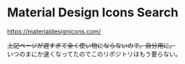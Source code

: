 # Material Design Icons Search

https://materialdesignicons.com/

~~上記ページが遅すぎて全く使い物にならないので。自分用に。~~  
いつのまにか速くなってたのでこのリポジトリはもう要らない。
